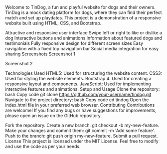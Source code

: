 

Welcome to TinDog, a fun and playful website for dogs and their owners. TinDog is a mock dating platform for dogs, where they can find their perfect match and set up playdates. This project is a demonstration of a responsive website built using HTML, CSS, and Bootstrap.

Attractive and responsive user interface
Swipe left or right to like or dislike a dog
Interactive buttons and animations
Information about featured dogs and testimonials
Fully responsive design for different screen sizes
Easy navigation with a fixed top navigation bar
Social media integration for easy sharing
Screenshots
Screenshot 1

Screenshot 2

Technologies Used
HTML5: Used for structuring the website content.
CSS3: Used for styling the website elements.
Bootstrap 4: Used for creating a responsive layout and components.
JavaScript: Used for implementing interactive features and animations.
Setup and Usage
Clone the repository:
bash
Copy code
git clone https://github.com/your-username/tindog.git
Navigate to the project directory:
bash
Copy code
cd tindog
Open the index.html file in your preferred web browser.
Contributing
Contributions are welcome! If you find any bugs or have suggestions for improvements, please open an issue on the GitHub repository.

Fork the repository.
Create a new branch: git checkout -b my-new-feature.
Make your changes and commit them: git commit -m 'Add some feature'.
Push to the branch: git push origin my-new-feature.
Submit a pull request.
License
This project is licensed under the MIT License. Feel free to modify and use the code as per your needs.
